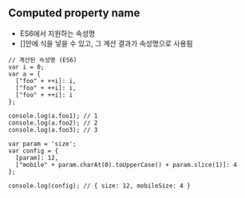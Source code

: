 ## Computed property name
- ES6에서 지원하는 속성명
- []안에 식을 넣을 수 있고, 그 계산 결과가 속성명으로 사용됨

```
// 계산된 속성명 (ES6)
var i = 0;
var a = {
  ["foo" + ++i]: i,
  ["foo" + ++i]: i,
  ["foo" + ++i]: i
};

console.log(a.foo1); // 1
console.log(a.foo2); // 2
console.log(a.foo3); // 3

var param = 'size';
var config = {
  [param]: 12,
  ["mobile" + param.charAt(0).toUpperCase() + param.slice(1)]: 4
};

console.log(config); // { size: 12, mobileSize: 4 }
```
